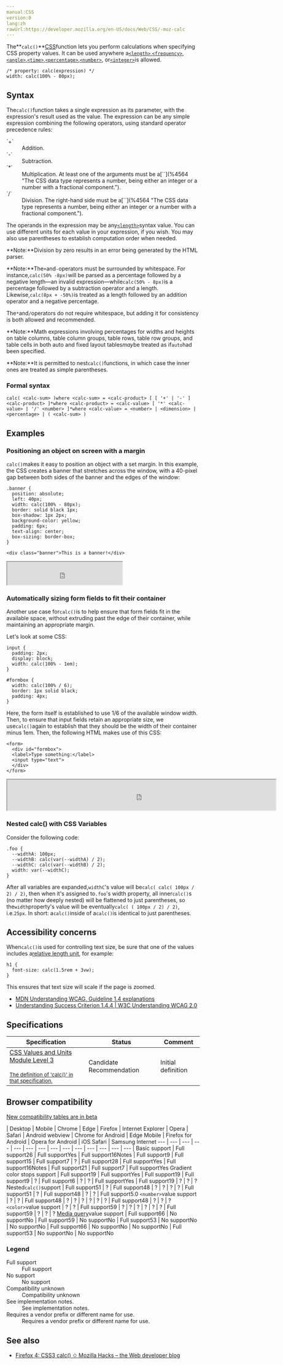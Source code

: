 ```yaml
---
manual:CSS
version:0
lang:zh
rawUrl:https://developer.mozilla.org/en-US/docs/Web/CSS/-moz-calc
---
```






The**`calc()`**[CSS](%427 "")function lets you perform calculations when specifying CSS property values. It can be used anywhere a[`<length>`](%4561 "The <length> CSS data type represents a distance value. Lengths can be used in numerous CSS properties, such as width, height, margin, padding, border-width, font-size, and text-shadow."),[`<frequency>`](%4565 "The <frequency> CSS data type represents a frequency dimension, such as the pitch of a speaking voice. It is not currently used in any CSS properties."),[`<angle>`](%4563 "The <angle> CSS data type represents an angle value expressed in degrees, gradians, radians, or turns. It is used, for example, in <gradient>s and in some transform functions."),[`<time>`](%4566 "The <time> CSS data type represents a time value expressed in seconds or milliseconds. It is used in animation, transition, and related properties."),[`<percentage>`](%4567 "The <percentage> CSS data type represents a percentage value. It is often used to define a size as relative to an element's parent object. Numerous properties can use percentages, such as width, height, margin, padding, and font-size."),[`<number>`](%4564 "The <number> CSS data type represents a number, being either an integer or a number with a fractional component."), or[`<integer>`](%28331 "The <integer> CSS data type is a special type of <number> that represents a whole number, whether positive or negative. Integers can be used in numerous CSS properties, such as column-count, counter-increment, grid-column, grid-row, and z-index.")is allowed.


```
/* property: calc(expression) */
width: calc(100% - 80px);
```

## Syntax<a name="Syntax"></a>


The`calc()`function takes a single expression as its parameter, with the expression&#39;s result used as the value. The expression can be any simple expression combining the following operators, using standard operator precedence rules:

<dl><dt id=''>`+`</dt><dd>Addition.</dd><dt id=''>`-`</dt><dd>Subtraction.</dd><dt id=''>`*`</dt><dd>Multiplication. At least one of the arguments must be a[`<number>`](%4564 "The <number> CSS data type represents a number, being either an integer or a number with a fractional component.").</dd><dt id=''>`/`</dt><dd>Division. The right-hand side must be a[`<number>`](%4564 "The <number> CSS data type represents a number, being either an integer or a number with a fractional component.").</dd></dl>

The operands in the expression may be any[`<length>`](%4561 "The <length> CSS data type represents a distance value. Lengths can be used in numerous CSS properties, such as width, height, margin, padding, border-width, font-size, and text-shadow.")syntax value. You can use different units for each value in your expression, if you wish. You may also use parentheses to establish computation order when needed.



**Note:**Division by zero results in an error being generated by the HTML parser.




**Note:**The`+`and`-`operators must be surrounded by whitespace. For instance,`calc(50% -8px)`will be parsed as a percentage followed by a negative length—an invalid expression—while`calc(50% - 8px)`is a percentage followed by a subtraction operator and a length. Likewise,`calc(8px + -50%)`is treated as a length followed by an addition operator and a negative percentage.



The`*`and`/`operators do not require whitespace, but adding it for consistency is both allowed and recommended.




**Note:**Math expressions involving percentages for widths and heights on table columns, table column groups, table rows, table row groups, and table cells in both auto and fixed layout tables*may*be treated as if`auto`had been specified.




**Note:**It is permitted to nest`calc()`functions, in which case the inner ones are treated as simple parentheses.



### Formal syntax<a name="Formal_syntax"></a>

```
calc( <calc-sum> )where <calc-sum> = <calc-product> [ [ '+' | '-' ] <calc-product> ]*where <calc-product> = <calc-value> [ '*' <calc-value> | '/' <number> ]*where <calc-value> = <number> | <dimension> | <percentage> | ( <calc-sum> )
```

## Examples<a name="Examples"></a>

### Positioning an object on screen with a margin<a name="Positioning_an_object_on_screen_with_a_margin"></a>


`calc()`makes it easy to position an object with a set margin. In this example, the CSS creates a banner that stretches across the window, with a 40-pixel gap between both sides of the banner and the edges of the window:


```
.banner {
  position: absolute;
  left: 40px;
  width: calc(100% - 80px);
  border: solid black 1px;
  box-shadow: 1px 2px;
  background-color: yellow;
  padding: 6px;
  text-align: center;
  box-sizing: border-box;
}
```

```
<div class="banner">This is a banner!</div>
```


<iframe src='https://mdn.mozillademos.org/en-US/docs/Web/CSS/calc$samples/Positioning_an_object_on_screen_with_a_margin?revision=1388874' width='auto' height='60'></iframe>



### Automatically sizing form fields to fit their container<a name="Automatically_sizing_form_fields_to_fit_their_container"></a>


Another use case for`calc()`is to help ensure that form fields fit in the available space, without extruding past the edge of their container, while maintaining an appropriate margin.



Let&#39;s look at some CSS:


```
input {
  padding: 2px;
  display: block;
  width: calc(100% - 1em);
}

#formbox {
  width: calc(100% / 6);
  border: 1px solid black;
  padding: 4px;
}
```


Here, the form itself is established to use 1/6 of the available window width. Then, to ensure that input fields retain an appropriate size, we use`calc()`again to establish that they should be the width of their container minus 1em. Then, the following HTML makes use of this CSS:


```
<form>
  <div id="formbox">
  <label>Type something:</label>
  <input type="text">
  </div>
</form>
```


<iframe src='https://mdn.mozillademos.org/en-US/docs/Web/CSS/calc$samples/Automatically_sizing_form_fields_to_fit_their_container?revision=1388874' width='700' height='80'></iframe>



### Nested calc() with CSS Variables<a name="Nested_calc()_with_CSS_Variables"></a>


Consider the following code:


```
.foo {
  --widthA: 100px;
  --widthB: calc(var(--widthA) / 2);
  --widthC: calc(var(--widthB) / 2);
  width: var(--widthC);
}
```


After all variables are expanded,`widthC`&#39;s value will be`calc( calc( 100px / 2) / 2)`, then when it&#39;s assigned to`.foo`&#39;s width property, all inner`calc()`s (no matter how deeply nested) will be flattened to just parentheses, so the`width`property&#39;s value will be eventually`calc( ( 100px / 2) / 2)`, i.e.`25px`. In short: a`calc()`inside of a`calc()`is identical to just parentheses.


## Accessibility concerns<a name="Accessibility_concerns"></a>


When`calc()`is used for controlling text size, be sure that one of the values includes a[relative length unit](%33853 ""), for example:


```
h1 {
  font-size: calc(1.5rem + 3vw);
}
```


This ensures that text size will scale if the page is zoomed.


* [MDN Understanding WCAG, Guideline 1.4 explanations](%30213 "")
* [Understanding Success Criterion 1.4.4 | W3C Understanding WCAG 2.0](%30475 "")

## Specifications<a name="Specifications"></a>

Specification | Status | Comment 
 ---  |  ---  |  ---  | 
[CSS Values and Units Module Level 3<br></br><small>The definition of &#39;calc()&#39; in that specification.</small>](%29308 "") | Candidate Recommendation | Initial definition 


## Browser compatibility<a name="Browser_compatibility"></a>
[New compatibility tables are in beta<i></i>](%3360 "")

 | <abbr>Desktop<i></i></abbr> | <abbr>Mobile<i></i></abbr> 
 | <abbr>Chrome<i></i></abbr> | <abbr>Edge<i></i></abbr> | <abbr>Firefox<i></i></abbr> | <abbr>Internet Explorer<i></i></abbr> | <abbr>Opera<i></i></abbr> | <abbr>Safari<i></i></abbr> | <abbr>Android webview<i></i></abbr> | <abbr>Chrome for Android<i></i></abbr> | <abbr>Edge Mobile<i></i></abbr> | <abbr>Firefox for Android<i></i></abbr> | <abbr>Opera for Android<i></i></abbr> | <abbr>iOS Safari<i></i></abbr> | <abbr>Samsung Internet<i></i></abbr> 
 ---  |  ---  |  ---  |  ---  |  ---  |  ---  |  ---  |  ---  |  ---  |  ---  |  ---  |  ---  |  ---  |  ---  | 
Basic support | <abbr>Full support</abbr>26 | <abbr>Full support</abbr>Yes | <abbr>Full support</abbr>16<abbr>Notes<i></i></abbr> | <abbr>Full support</abbr>9 | <abbr>Full support</abbr>15 | <abbr>Full support</abbr>7 | <abbr>?</abbr> | <abbr>Full support</abbr>28 | <abbr>Full support</abbr>Yes | <abbr>Full support</abbr>16<abbr>Notes<i></i></abbr> | <abbr>Full support</abbr>21 | <abbr>Full support</abbr>7 | <abbr>Full support</abbr>Yes 
Gradient color stops support | <abbr>Full support</abbr>19 | <abbr>Full support</abbr>Yes | <abbr>Full support</abbr>19 | <abbr>Full support</abbr>9 | <abbr>?</abbr> | <abbr>Full support</abbr>6 | <abbr>?</abbr> | <abbr>?</abbr> | <abbr>Full support</abbr>Yes | <abbr>Full support</abbr>19 | <abbr>?</abbr> | <abbr>?</abbr> | <abbr>?</abbr> 
Nested`calc()`support | <abbr>Full support</abbr>51 | <abbr>?</abbr> | <abbr>Full support</abbr>48 | <abbr>?</abbr> | <abbr>?</abbr> | <abbr>?</abbr> | <abbr>?</abbr> | <abbr>Full support</abbr>51 | <abbr>?</abbr> | <abbr>Full support</abbr>48 | <abbr>?</abbr> | <abbr>?</abbr> | <abbr>Full support</abbr>5.0 
`<number>`value support | <abbr>?</abbr> | <abbr>?</abbr> | <abbr>Full support</abbr>48 | <abbr>?</abbr> | <abbr>?</abbr> | <abbr>?</abbr> | <abbr>?</abbr> | <abbr>?</abbr> | <abbr>?</abbr> | <abbr>Full support</abbr>48 | <abbr>?</abbr> | <abbr>?</abbr> | <abbr>?</abbr> 
`<color>`value support | <abbr>?</abbr> | <abbr>?</abbr> | <abbr>Full support</abbr>59 | <abbr>?</abbr> | <abbr>?</abbr> | <abbr>?</abbr> | <abbr>?</abbr> | <abbr>?</abbr> | <abbr>?</abbr> | <abbr>Full support</abbr>59 | <abbr>?</abbr> | <abbr>?</abbr> | <abbr>?</abbr> 
[Media query](%33854 "")value support | <abbr>Full support</abbr>66 | <abbr>No support</abbr>No | <abbr>Full support</abbr>59 | <abbr>No support</abbr>No | <abbr>Full support</abbr>53 | <abbr>No support</abbr>No | <abbr>No support</abbr>No | <abbr>Full support</abbr>66 | <abbr>No support</abbr>No | <abbr>No support</abbr>No | <abbr>Full support</abbr>53 | <abbr>No support</abbr>No | <abbr>No support</abbr>No 


### Legend<a name="Legend"></a>
<dl><dt id=''><abbr>Full support</abbr></dt><dd>Full support</dd><dt id=''><abbr>No support</abbr></dt><dd>No support</dd><dt id=''><abbr>Compatibility unknown</abbr></dt><dd>Compatibility unknown</dd><dt id=''><abbr>See implementation notes.<i></i></abbr></dt><dd>See implementation notes.</dd><dt id=''><abbr>Requires a vendor prefix or different name for use.<i></i></abbr></dt><dd>Requires a vendor prefix or different name for use.</dd></dl>


## See also<a name="See_also"></a>

* [Firefox 4: CSS3 calc() ✩ Mozilla Hacks – the Web developer blog](%29315 "")



